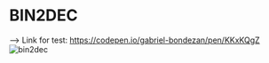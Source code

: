 # BIN2DEC
--> Link for test: https://codepen.io/gabriel-bondezan/pen/KKxKQgZ
![bin2dec](https://user-images.githubusercontent.com/122994741/218814240-7efec29f-3ace-417f-877c-dadb6f7c4a67.png)
